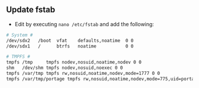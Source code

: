 ## Update fstab
* Edit by executing `nano /etc/fstab` and add the following:
```bash
# System #
/dev/sdx2   /boot  vfat    defaults,noatime  0 0
/dev/sdx1   /      btrfs   noatime           0 0

# TMPFS #
tmpfs /tmp     tmpfs nodev,nosuid,noatime,nodev 0 0
shm   /dev/shm tmpfs nodev,nosuid,noexec 0 0
tmpfs /var/tmp tmpfs rw,nosuid,noatime,nodev,mode=1777 0 0
tmpfs /var/tmp/portage tmpfs rw,nosuid,noatime,nodev,mode=775,uid=portage,gid=portage,x-mount.mkdir=775 0 0
```